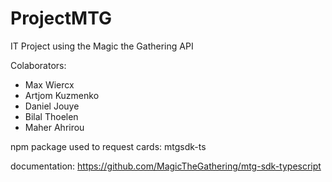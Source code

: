 # ProjectMTG

IT Project using the Magic the Gathering API

Colaborators:

-   Max Wiercx
-   Artjom Kuzmenko
-   Daniel Jouye
-   Bilal Thoelen
-   Maher Ahrirou

npm package used to request cards:
mtgsdk-ts

documentation:
https://github.com/MagicTheGathering/mtg-sdk-typescript
